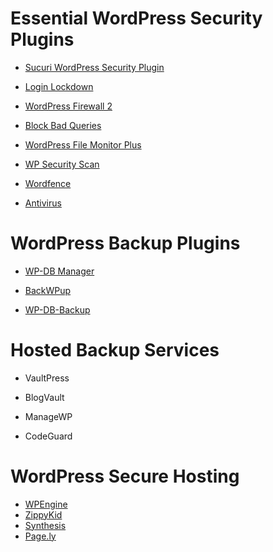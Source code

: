 


# Essential WordPress Security Plugins


- [Sucuri WordPress Security Plugin](http://onecore.net/go/sucuri)

- [Login Lockdown](wordpress.org/plugins/login-lockdown/)

- [WordPress Firewall 2](wordpress.org/plugins/wordpress-firewall-2/‎)

- [Block Bad Queries](wordpress.org/plugins/block-bad-queries/‎)

- [WordPress File Monitor Plus](wordpress.org/plugins/wordpress-file-monitor-plus/‎)

- [WP Security Scan](wordpress.org/plugins/wp-security-scan/‎)

- [Wordfence](wordpress.org/plugins/wordfence/‎)

- [Antivirus](wordpress.org/plugins/antivirus/‎)


# WordPress Backup Plugins

- [WP-DB Manager](http://wordpress.org/plugins/wp-dbmanager/‎)

- [BackWPup](http://wordpress.org/plugins/backwpup/‎)

- [WP-DB-Backup](http://wordpress.org/plugins/wp-db-backup/)


# Hosted Backup Services

- VaultPress

- BlogVault

- ManageWP

- CodeGuard


# WordPress Secure Hosting

- [WPEngine](http://onecore.net/go/wpengine)
- [ZippyKid](http://zippykid.com)
- [Synthesis](http://websynthesis.com)
- [Page.ly](http://onecore.net/go/pagely)
